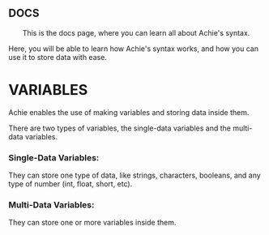 ## DOCS
<p style="text-align: center">
This is the docs page, where you can learn all about Achie's syntax.

Here, you will be able to learn how Achie's syntax works, and how you can use
it to store data with ease. 
</p>

# VARIABLES

Achie enables the use of making variables and storing data inside them.

There are two types of variables, the single-data variables and the multi-data variables.

### Single-Data Variables:
They can store one type of data, like strings, characters, booleans, and any type of number (int, float, short, etc).

### Multi-Data Variables:
They can store one or more variables inside them.